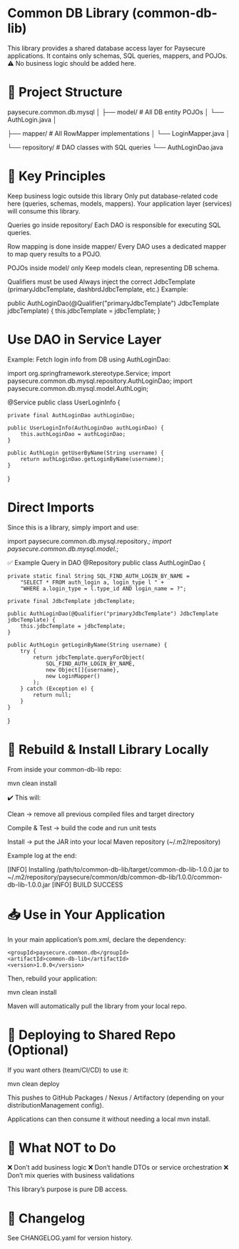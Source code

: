 # Common DB Library (common-db-lib)

This library provides a shared database access layer for Paysecure applications.
It contains only schemas, SQL queries, mappers, and POJOs.
⚠️ No business logic should be added here.

# 📂 Project Structure

paysecure.common.db.mysql
│
├── model/          # All DB entity POJOs
│   └── AuthLogin.java
│

├── mapper/         # All RowMapper implementations
│   └── LoginMapper.java
│

└── repository/     # DAO classes with SQL queries
    └── AuthLoginDao.java

# 🔑 Key Principles

Keep business logic outside this library
Only put database-related code here (queries, schemas, models, mappers).
Your application layer (services) will consume this library.

Queries go inside repository/
Each DAO is responsible for executing SQL queries.

Row mapping is done inside mapper/
Every DAO uses a dedicated mapper to map query results to a POJO.

POJOs inside model/ only
Keep models clean, representing DB schema.

Qualifiers must be used
Always inject the correct JdbcTemplate (primaryJdbcTemplate, dashbrdJdbcTemplate, etc.)
Example:

public AuthLoginDao(@Qualifier("primaryJdbcTemplate") JdbcTemplate jdbcTemplate) {
    this.jdbcTemplate = jdbcTemplate;
}


# Use DAO in Service Layer

Example: Fetch login info from DB using AuthLoginDao:

import org.springframework.stereotype.Service;
import paysecure.common.db.mysql.repository.AuthLoginDao;
import paysecure.common.db.mysql.model.AuthLogin;

@Service
public class UserLoginInfo {

    private final AuthLoginDao authLoginDao;

    public UserLoginInfo(AuthLoginDao authLoginDao) {
        this.authLoginDao = authLoginDao;
    }

    public AuthLogin getUserByName(String username) {
        return authLoginDao.getLoginByName(username);
    }
}


# Direct Imports

Since this is a library, simply import and use:

import paysecure.common.db.mysql.repository.*;
import paysecure.common.db.mysql.model.*;

✅ Example Query in DAO
@Repository
public class AuthLoginDao {

    private static final String SQL_FIND_AUTH_LOGIN_BY_NAME =
        "SELECT * FROM auth_login a, login_type l " +
        "WHERE a.login_type = l.type_id AND login_name = ?";

    private final JdbcTemplate jdbcTemplate;

    public AuthLoginDao(@Qualifier("primaryJdbcTemplate") JdbcTemplate jdbcTemplate) {
        this.jdbcTemplate = jdbcTemplate;
    }

    public AuthLogin getLoginByName(String username) {
        try {
            return jdbcTemplate.queryForObject(
                SQL_FIND_AUTH_LOGIN_BY_NAME,
                new Object[]{username},
                new LoginMapper()
            );
        } catch (Exception e) {
            return null;
        }
    }
}

# 🔨 Rebuild & Install Library Locally

From inside your common-db-lib repo:

mvn clean install


✔️ This will:

Clean → remove all previous compiled files and target directory

Compile & Test → build the code and run unit tests

Install → put the JAR into your local Maven repository (~/.m2/repository)

Example log at the end:

[INFO] Installing /path/to/common-db-lib/target/common-db-lib-1.0.0.jar to ~/.m2/repository/paysecure/common/db/common-db-lib/1.0.0/common-db-lib-1.0.0.jar
[INFO] BUILD SUCCESS

# 📥 Use in Your Application

In your main application’s pom.xml, declare the dependency:

<!-- <dependency> -->
    <groupId>paysecure.common.db</groupId>
    <artifactId>common-db-lib</artifactId>
    <version>1.0.0</version>
<!-- </dependency> -->


Then, rebuild your application:

mvn clean install


Maven will automatically pull the library from your local repo.

# 🚀 Deploying to Shared Repo (Optional)

If you want others (team/CI/CD) to use it:

mvn clean deploy


This pushes to GitHub Packages / Nexus / Artifactory (depending on your distributionManagement config).

Applications can then consume it without needing a local mvn install.

# 🚫 What NOT to Do

❌ Don’t add business logic
❌ Don’t handle DTOs or service orchestration
❌ Don’t mix queries with business validations

This library’s purpose is pure DB access.

# 📜 Changelog

See CHANGELOG.yaml
 for version history.
